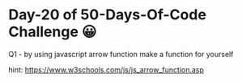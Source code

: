 # Day-20 of 50-Days-Of-Code Challenge 😀
 Q1 - by using javascript arrow function make a function for yourself

 hint:
https://www.w3schools.com/js/js_arrow_function.asp





 
